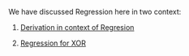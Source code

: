 We have discussed Regression here in two context:


1. [Derivation in context of Regresion](https://www.kaggle.com/hamzafar/derivation-in-context-of-logistic-regression)

2. [Regression for XOR](https://www.kaggle.com/hamzafar/regression-for-xor)
